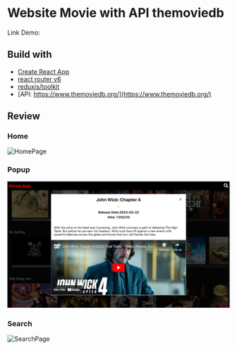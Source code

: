 # Website Movie with API themoviedb

Link Demo:

## Build with

- [Create React App]()
- [react router v6]()
- [reduxjs/toolkit]()
- [API: https://www.themoviedb.org/](https://www.themoviedb.org/)

## Review

### Home

![HomePage](/img/HomePage.png)

### Popup

![PopUp](/img/Popup.png)

### Search

![SearchPage](/img/SearchPage.png)
